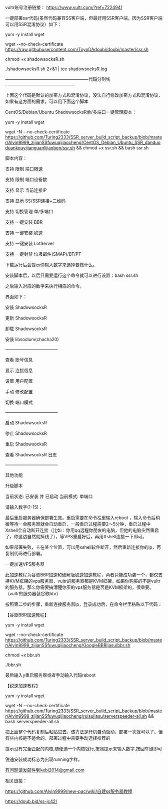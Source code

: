 vultr账号注册链接：     https://www.vultr.com/?ref=7224941






一键部署ssr代码(虽然代码兼容SS客户端，但最好用SSR客户端，因为SSR客户端可以用SSR混淆协议）如下：

yum -y install wget

wget --no-check-certificate https://raw.githubusercontent.com/ToyoDAdoubi/doubi/master/ssr.sh

chmod +x shadowsocksR.sh

./shadowsocksR.sh 2>&1 | tee shadowsocksR.log

———————————————————代码分割线————————————————

上面这个代码是默认的加密方式和混淆协议，没法自行修改加密方式和混淆协议，如果有这方面的需求，可以用下面这个脚本

CentOS/Debian/Ubuntu ShadowsocksR单/多端口一键管理脚本：

yum -y install wget

wget -N --no-check-certificate https://github.com/Turing2333/SSR_server_build_script_backup/blob/master/Alvin9999_zijianSSfuwuqijiaocheng/CentOS_Debian_Ubuntu_SSR_danduoduankouyijianguanlijiaoben/ssr.sh && chmod +x ssr.sh && bash ssr.sh

脚本内容：

支持 限制 端口限速

支持 限制 端口设备数

支持 显示 当前连接IP

支持 显示 SS/SSR连接+二维码

支持 切换管理 单/多端口

支持 一键安装 BBR

支持 一键安装 锐速

支持 一键安装 LotServer

支持 一键封禁 垃圾邮件(SMAP)/BT/PT

下载运行后会提示你输入数字来选择要做什么。

安装脚本后，以后只需要运行这个命令就可以进行设置：bash ssr.sh

之后输入对应的数字来执行相应的命令。

界面如下：

安装 ShadowsocksR

更新 ShadowsocksR

卸载 ShadowsocksR

安装 libsodium(chacha20)

————————————


查看 账号信息

显示 连接信息

设置 用户配置

手动 修改配置

切换 端口模式

————————————


启动 ShadowsocksR

停止 ShadowsocksR

重启 ShadowsocksR

查看 ShadowsocksR 日志

————————————


其他功能

升级脚本

当前状态: 已安装 并 已启动 当前模式: 单端口

请输入数字(1-15)：

最后重启服务器确保部署生效。重启需要在命令栏里输入reboot ，输入命令后稍微等待一会服务器就会自动重启，一般重启过程需要2～5分钟，重启过程中Xshell会自动断开连接（比如：你用qq远程你朋友的电脑，但他的电脑突然重启了，你这边自然就掉线了），等VPS重启好后，再用Xshell连接一下即可。

如果部署失败，卡在某个位置，可以用xshell软件断开，然后重新连接你的ip，再复制代码进行部署。



一键加速VPS服务器

此加速教程为谷歌BBR加速和破解版锐速加速教程，两者只能成功装一个，都仅支持KVM框架的vps服务器，vultr的服务器都是KVM框架。如果你购买的不是vultr的服务器，那么你需要搞清楚你买的vps服务器是否是KVM框架的，很重要。（vultr的服务器装谷歌bbr）

按照第二步的步骤，重新连接服务器ip，登录成功后，在命令栏里粘贴以下代码：

【谷歌BBR加速教程】

yum -y install wget

wget --no-check-certificate https://github.com/Turing2333/SSR_server_build_script_backup/blob/master/Alvin9999_zijianSSfuwuqijiaocheng/GoogleBBRjiasu/bbr.sh

chmod +x bbr.sh

./bbr.sh

最后输入y重启服务器或者手动输入代码reboot


【锐速加速教程】

yum -y install wget

wget -N --no-check-certificate https://github.com/Turing2333/SSR_server_build_script_backup/blob/master/Alvin9999_zijianSSfuwuqijiaocheng/ruisujiasu/serverspeeder-all.sh && bash serverspeeder-all.sh

把上面整个代码复制后粘贴进去。该方法是开机自动启动，部署一次就可以了。但有些内核是不适合的，部署过程中需要手动选择推荐的

提示没有完全匹配的内核,随便选一个内核就行,按照提示来输入数字,按回车键即可

锐速安装成功标志为出现running字样。






有问题请发邮件到kebi2014@gmail.com




相关链接：

https://github.com/Alvin9999/new-pac/wiki/自建ss服务器教程

https://doub.bid/ss-jc42/
